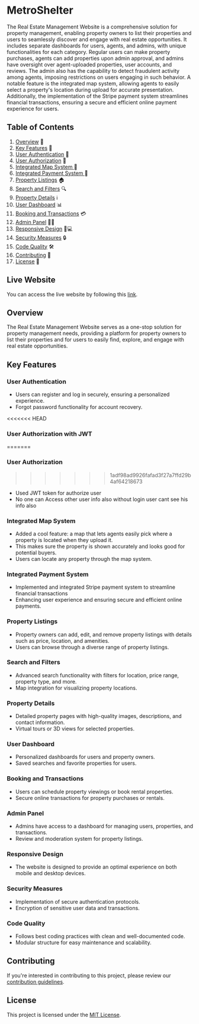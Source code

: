 # MetroShelter

The Real Estate Management Website is a comprehensive solution for property management, enabling property owners to list their properties and users to seamlessly discover and engage with real estate opportunities. It includes separate dashboards for users, agents, and admins, with unique functionalities for each category. Regular users can make property purchases, agents can add properties upon admin approval, and admins have oversight over agent-uploaded properties, user accounts, and reviews. The admin also has the capability to detect fraudulent activity among agents, imposing restrictions on users engaging in such behavior. A notable feature is the integrated map system, allowing agents to easily select a property's location during upload for accurate presentation. Additionally, the implementation of the Stripe payment system streamlines financial transactions, ensuring a secure and efficient online payment experience for users.

## Table of Contents

1. [Overview](#overview) 🏡
2. [Key Features](#key-features) 🔑
3. [User Authentication](#user-authentication) 🔐
4. [User Authorization](#user-authorization) 🔐
5. [Integrated Map System ](#integrated-map-system) 🔐
6. [Integrated Payment System ](#integrated-payment-system) 🔐
7. [Property Listings](#property-listings) 🏠
8. [Search and Filters](#search-and-filters) 🔍
9. [Property Details](#property-details) ℹ️
10. [User Dashboard](#user-dashboard) 📊
11. [Booking and Transactions](#booking-and-transactions) 💳
12. [Admin Panel](#admin-panel) 👩‍💼
13. [Responsive Design](#responsive-design) 📱💻
14. [Security Measures](#security-measures) 🔒
15. [Code Quality](#code-quality) 🛠️
16. [Contributing](#contributing) 🤝
17. [License](#license) 📜

## Live Website

You can access the live website by following this [link](https://metroshelter-7a7d6.web.app/).

## Overview

The Real Estate Management Website serves as a one-stop solution for property management needs, providing a platform for property owners to list their properties and for users to easily find, explore, and engage with real estate opportunities.

## Key Features

### User Authentication 

- Users can register and log in securely, ensuring a personalized experience.
- Forgot password functionality for account recovery.

<<<<<<< HEAD
### User Authorization with JWT
=======
### User Authorization 
>>>>>>> 1adf98ad9926fafad3f27a7ffd29b4af64218673

- Used JWT token for authorize user
- No one can Access other user info also without login user cant see his info also

### Integrated Map System 

- Added a cool feature: a map that lets agents easily pick where a property is located when they upload it.
- This makes sure the property is shown accurately and looks good for potential buyers.
- Users can locate any property through the map system.

### Integrated Payment System 

- Implemented and integrated Stripe payment system to streamline financial transactions
- Enhancing user experience and ensuring secure and efficient online payments.

### Property Listings

- Property owners can add, edit, and remove property listings with details such as price, location, and amenities.
- Users can browse through a diverse range of property listings.

### Search and Filters

- Advanced search functionality with filters for location, price range, property type, and more.
- Map integration for visualizing property locations.

### Property Details

- Detailed property pages with high-quality images, descriptions, and contact information.
- Virtual tours or 3D views for selected properties.

### User Dashboard

- Personalized dashboards for users and property owners.
- Saved searches and favorite properties for users.

### Booking and Transactions

- Users can schedule property viewings or book rental properties.
- Secure online transactions for property purchases or rentals.

### Admin Panel

- Admins have access to a dashboard for managing users, properties, and transactions.
- Review and moderation system for property listings.

### Responsive Design

- The website is designed to provide an optimal experience on both mobile and desktop devices.

### Security Measures

- Implementation of secure authentication protocols.
- Encryption of sensitive user data and transactions.

### Code Quality

- Follows best coding practices with clean and well-documented code.
- Modular structure for easy maintenance and scalability.

## Contributing

If you're interested in contributing to this project, please review our [contribution guidelines](#contribution-guidelines).

## License

This project is licensed under the [MIT License](#license).
